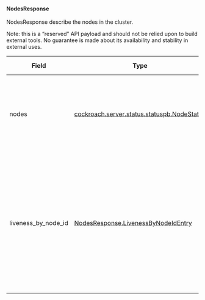

<a name="cockroach.server.serverpb.NodesResponse"></a>
#### NodesResponse

NodesResponse describe the nodes in the cluster.

Note: this is a “reserved” API payload and should not be relied upon to
build external tools. No guarantee is made about its
availability and stability in external uses.


| Field | Type | Label | Description | Support status |
| ----- | ---- | ----- | ----------- | -------------- |
| nodes | [cockroach.server.status.statuspb.NodeStatus](#cockroach.server.status.statuspb.NodeStatus) | repeated | nodes carries the status payloads for all nodes in the cluster. | Note: this is an “alpha” API field. It is subject to change without advance notice in a subsequent release. |
| liveness_by_node_id | [NodesResponse.LivenessByNodeIdEntry](#cockroach.server.serverpb.NodesResponse.LivenessByNodeIdEntry) | repeated | liveness_by_node_id maps each node ID to a liveness status. | Note: this is a “reserved” API field and should not be relied upon to build external tools. No guarantee is made about its availability and stability in external uses. |


